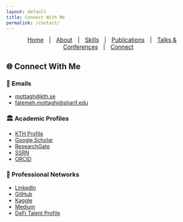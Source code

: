 ```yaml
---
layout: default
title: Connect With Me
permalink: /contact/
---
```



<nav style="text-align:center; font-size: 1.1em; margin-bottom: 20px;">
  <a href="/" style="margin: 0 10px;">Home</a> |
  <a href="/about" style="margin: 0 10px;">About</a> |
  <a href="/skills" style="margin: 0 10px;">Skills</a> |
  <a href="/publications" style="margin: 0 10px;">Publications</a> |
  <a href="/Talks & Conferences" style="margin: 0 10px;">Talks & Conferences</a> |
  <a href="/contact" style="margin: 0 10px;">Connect</a>
</nav>


## 🌐 Connect With Me

### 📧 Emails  
- [mottagh@kth.se](mailto:mottagh@kth.se)  
- [fatemeh.mottaghi@sharif.edu](mailto:fatemeh.mottaghi@sharif.edu)

### 🏛 Academic Profiles  
- [KTH Profile](https://www.kth.se/profile/mottagh/)  
- [Google Scholar](https://scholar.google.com/citations?user=ilBeG3EAAAAJ&hl=en)  
- [ResearchGate](https://www.researchgate.net/profile/Fatemeh-Mottaghi)  
- [SSRN](https://papers.ssrn.com/sol3/cf_dev/AbsByAuth.cfm?per_id=6766244)  
- [ORCID](https://orcid.org/0000-0002-0514-5220)

### 💼 Professional Networks  
- [LinkedIn](https://www.linkedin.com/in/nazanin-mottaghi)  
- [GitHub](https://github.com/NazaninMottaghi)  
- [Kaggle](https://www.kaggle.com/nazaninmottaghi2022)  
- [Medium](https://medium.com/@nazaninmottaghi)  
- [DeFi Talent Profile](https://web3-talents.io/defitalents/defi-talents-profile/defi-talents-profile-nazanin-mottaghi/)
